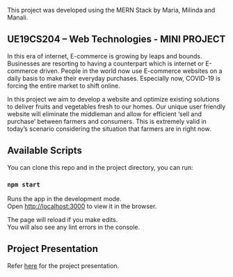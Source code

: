 This project was developed using the MERN Stack by Maria, Milinda and Manali.

## UE19CS204 – Web Technologies - MINI PROJECT

In this era of internet, E-commerce is growing by leaps and bounds. Businesses are resorting to having a counterpart which is internet or E-commerce driven. People in the world now use E-commerce websites on a daily basis to make their everyday purchases. Especially now, COVID-19 is forcing the entire market to shift online.
 
 
In this project we aim to develop a website and optimize existing solutions to deliver fruits and vegetables fresh to our homes. Our unique user friendly website will eliminate the middleman and allow for efficient ‘sell and purchase’ between farmers and consumers. This is extremely valid in today’s scenario considering the situation that farmers are in right now.

## Available Scripts

You can clone this repo and in the project directory, you can run:

### `npm start`

Runs the app in the development mode.<br />
Open [http://localhost:3000](http://localhost:3000) to view it in the browser.

The page will reload if you make edits.<br />
You will also see any lint errors in the console.

## Project Presentation

Refer [here](https://docs.google.com/presentation/d/1CO-80uauvluXPrWIr8uEqr3aaPojzaISiUon8aTUwz4/edit?usp=sharing) for the project presentation.

